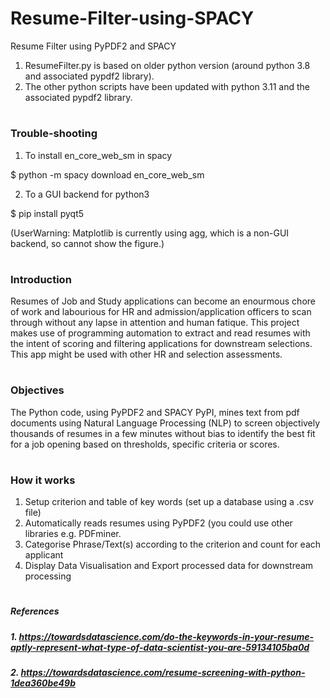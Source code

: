 # Resume-Filter-using-SPACY
Resume Filter using PyPDF2 and SPACY
1. ResumeFilter.py is based on older python version (around python 3.8 and associated pypdf2 library).
2. The other python scripts have been updated with python 3.11 and the associated pypdf2 library.

#
### Trouble-shooting
1. To install en_core_web_sm in spacy

  $ python -m spacy download en_core_web_sm

2. To a GUI backend for python3

  $ pip install pyqt5
  
  (UserWarning: Matplotlib is currently using agg, which is a non-GUI backend, so cannot show the figure.)

#
### Introduction
Resumes of Job and Study applications can become an enourmous chore of work and labourious for HR and admission/application officers to scan through without any lapse in attention and human fatique. This project makes use of programming automation to extract and read resumes with the intent of scoring and filtering applications for downstream selections. This app might be used with other HR and selection assessments.
#
#
### Objectives
The Python code, using PyPDF2 and SPACY PyPI, mines text from pdf documents using Natural Language Processing (NLP) to screen objectively thousands of resumes in a few minutes without bias to identify the best fit for a job opening based on thresholds, specific criteria or scores.
#
#
### How it works
1. Setup criterion and table of key words (set up a database using a .csv file)
2. Automatically reads resumes using PyPDF2 (you could use other libraries e.g. PDFminer.
3. Categorise Phrase/Text(s) according to the criterion and count for each applicant
4. Display Data Visualisation and Export processed data for downstream processing
#
#
#
##### References
##### 1. https://towardsdatascience.com/do-the-keywords-in-your-resume-aptly-represent-what-type-of-data-scientist-you-are-59134105ba0d
##### 2. https://towardsdatascience.com/resume-screening-with-python-1dea360be49b
